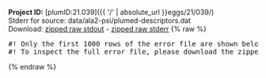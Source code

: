 **Project ID:** [plumID:21.039]({{ '/' | absolute_url }}eggs/21/039/)  
Stderr for source:  data/ala2-psi/plumed-descriptors.dat   
Download: [zipped raw stdout](plumed-descriptors.dat.plumed_master.stdout.txt.zip) - [zipped raw stderr](plumed-descriptors.dat.plumed_master.stderr.txt.zip) 
{% raw %}
<pre>
#! Only the first 1000 rows of the error file are shown below
#! To inspect the full error file, please download the zipped raw stderr file above
</pre>
{% endraw %}

